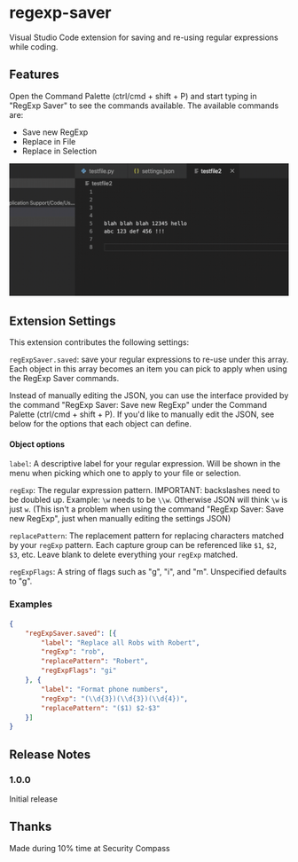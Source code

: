 # regexp-saver

Visual Studio Code extension for saving and re-using regular expressions while coding.

## Features

Open the Command Palette (ctrl/cmd + shift + P) and start typing in "RegExp Saver" to see the commands available. The available commands are:

- Save new RegExp
- Replace in File
- Replace in Selection

![recording](recording.gif)

## Extension Settings

This extension contributes the following settings:

`regExpSaver.saved`: save your regular expressions to re-use under this array. Each object in this array becomes an item you can pick to apply when using the RegExp Saver commands.

Instead of manually editing the JSON, you can use the interface provided by the command "RegExp Saver: Save new RegExp" under the Command Palette (ctrl/cmd + shift + P). If you'd like to manually edit the JSON, see below for the options that each object can define.

#### Object options

`label`:
A descriptive label for your regular expression. Will be shown in the menu
when picking which one to apply to your file or selection.

`regExp`:
The regular expression pattern.
IMPORTANT: backslashes need to be doubled up. Example: `\w` needs to be `\\w`.
Otherwise JSON will think `\w` is just `w`.
(This isn't a problem when using the command "RegExp Saver: Save new RegExp", just when manually editing the settings JSON)

`replacePattern`:
The replacement pattern for replacing characters matched by your `regExp` pattern.
Each capture group can be referenced like `$1`, `$2`, `$3`, etc.
Leave blank to delete everything your `regExp` matched. 

`regExpFlags`:
A string of flags such as "g", "i", and "m". Unspecified defaults to "g".

### Examples

```json
{
    "regExpSaver.saved": [{
        "label": "Replace all Robs with Robert",
        "regExp": "rob",
        "replacePattern": "Robert",
        "regExpFlags": "gi"
    }, {
        "label": "Format phone numbers",
        "regExp": "(\\d{3})(\\d{3})(\\d{4})",
        "replacePattern": "($1) $2-$3"
    }]
}
```

## Release Notes

### 1.0.0

Initial release

## Thanks

Made during 10% time at Security Compass